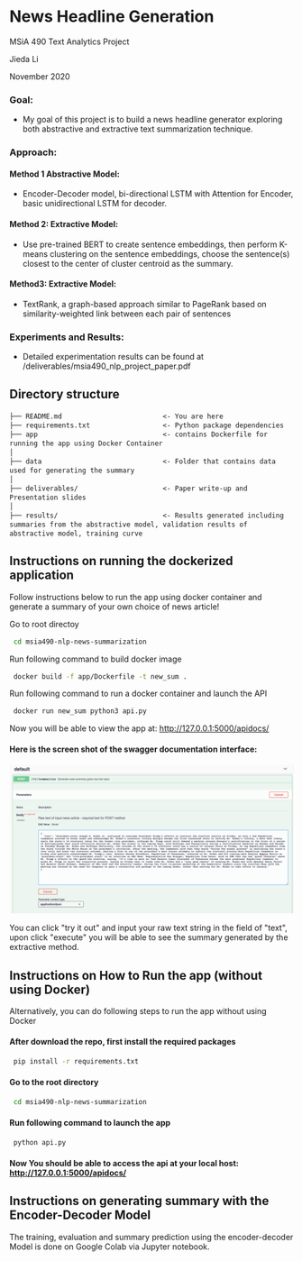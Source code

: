 # **News Headline Generation**

MSiA 490 Text Analytics Project

Jieda Li

November 2020 



### **Goal**: 
* My goal of this project is to build a news headline generator exploring both abstractive and extractive text summarization technique.

### **Approach**: 

#### **Method 1 Abstractive Model**: 
* Encoder-Decoder model, bi-directional LSTM with Attention for Encoder, basic unidirectional LSTM for decoder.

#### **Method 2: Extractive Model**: 
* Use pre-trained BERT to create sentence embeddings, then perform K-means clustering on the sentence embeddings, choose the sentence(s) closest to the center of cluster centroid as the summary.

#### **Method3: Extractive Model**: 
* TextRank, a graph-based approach similar to PageRank based on similarity-weighted link between each pair of sentences

### **Experiments and Results**:

* Detailed experimentation results can be found at /deliverables/msia490_nlp_project_paper.pdf

## Directory structure 

```
├── README.md                         <- You are here
├── requirements.txt                  <- Python package dependencies 
├── app                               <- contains Dockerfile for running the app using Docker Container
│
├── data                              <- Folder that contains data used for generating the summary
│
├── deliverables/                     <- Paper write-up and Presentation slides 
│
├── results/                          <- Results generated including summaries from the abstractive model, validation results of abstractive model, training curve

```
## Instructions on running the dockerized application

Follow instructions below to run the app using docker container and generate a summary of your own choice of news article!

Go to root directoy
```bash
 cd msia490-nlp-news-summarization
``` 

Run following command to build docker image
```bash
 docker build -f app/Dockerfile -t new_sum .
``` 

Run following command to run a docker container and launch the API
```bash
 docker run new_sum python3 api.py
``` 

Now you will be able to view the app at: http://127.0.0.1:5000/apidocs/

#### Here is the screen shot of the swagger documentation interface:

![alt text](https://github.com/jiedali/msia490-nlp-news-summarization/blob/main/figures/swagger_interface.png)

You can click "try it out" and input your raw text string in the field of "text", upon click "execute" you will be able to see the summary generated by the extractive method.



## Instructions on How to Run the app (without using Docker)
Alternatively, you can do following steps to run the app without using Docker

#### After download the repo, first install the required packages

```bash
 pip install -r requirements.txt
```
#### Go to the root directory

```bash
 cd msia490-nlp-news-summarization
``` 

#### Run following command to launch the app

```bash
 python api.py
``` 

#### Now You should be able to access the api at your local host: http://127.0.0.1:5000/apidocs/

## Instructions on generating summary with the Encoder-Decoder Model

The training, evaluation and summary prediction using the encoder-decoder Model is done on Google Colab via Jupyter notebook.





